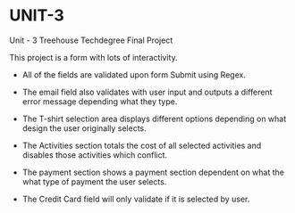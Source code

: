 # UNIT-3
Unit - 3 
Treehouse Techdegree 
Final Project

This project is a form with lots of interactivity. 

- All of the fields are validated upon form Submit using Regex.

- The email field also validates with user input and outputs a different error message depending what they type.

- The T-shirt selection area displays different options depending on what design the user originally selects.

- The Activities section totals the cost of all selected activities and disables those activities which conflict.

- The payment section shows a payment section dependent on what the what type of payment the user selects.

- The Credit Card field will only validate if it is selected by user.